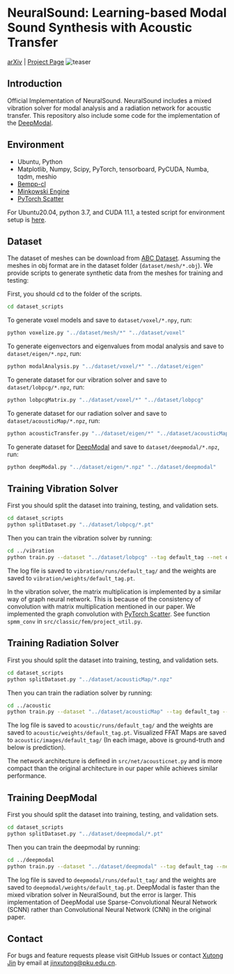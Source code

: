 # NeuralSound: Learning-based Modal Sound Synthesis with Acoustic Transfer
[arXiv](https://arxiv.org/abs/2108.07425) | [Project Page](https://hellojxt.github.io/NeuralSound/)
![teaser](https://hellojxt.github.io/NeuralSound/images/teaser.png)

## Introduction
Official Implementation of NeuralSound. NeuralSound includes a mixed vibration solver for modal analysis and a radiation network for acoustic transfer. This repository also include some code for the implementation of the [DeepModal](https://hellojxt.github.io/DeepModal/).

## Environment
- Ubuntu, Python
- Matplotlib, Numpy, Scipy, PyTorch, tensorboard, PyCUDA, Numba, tqdm, meshio 
- [Bempp-cl](https://github.com/bempp/bempp-cl)
- [Minkowski Engine](https://github.com/NVIDIA/MinkowskiEngine)
- [PyTorch Scatter](https://github.com/rusty1s/pytorch_scatter)

For Ubuntu20.04, python 3.7, and CUDA 11.1, a tested script for environment setup is [here](./environment.md).

## Dataset
The dataset of meshes can be download from [ABC Dataset](https://deep-geometry.github.io/abc-dataset/). Assuming the meshes in obj format are in the dataset folder (`dataset/mesh/*.obj`). We provide scripts to generate synthetic data from the meshes for training and testing:

First, you should cd to the folder of the scripts.
```bash
cd dataset_scripts
```
To generate voxel models and save to ```dataset/voxel/*.npy```, run:
```bash
python voxelize.py "../dataset/mesh/*" "../dataset/voxel"
```
To generate eigenvectors and eigenvalues from modal analysis and save to ```dataset/eigen/*.npz```, run:
```bash
python modalAnalysis.py "../dataset/voxel/*" "../dataset/eigen"
```
To generate dataset for our vibration solver and save to ```dataset/lobpcg/*.npz```, run:
```bash
python lobpcgMatrix.py "../dataset/voxel/*" "../dataset/lobpcg"
```
To generate dataset for our radiation solver and save to ```dataset/acousticMap/*.npz```, run:
```bash
python acousticTransfer.py "../dataset/eigen/*" "../dataset/acousticMap"
```
To generate dataset for [DeepModal](https://hellojxt.github.io/DeepModal/) and save to ```dataset/deepmodal/*.npz```, run:
```bash
python deepModal.py "../dataset/eigen/*.npz" "../dataset/deepmodal"
```

## Training Vibration Solver
First you should split the dataset into training, testing, and validation sets.
```bash
cd dataset_scripts
python splitDataset.py "../dataset/lobpcg/*.pt"
```
Then you can train the vibration solver by running:
```bash
cd ../vibration
python train.py --dataset "../dataset/lobpcg" --tag default_tag --net defaultUnet --cuda 0
```
The log file is saved to ```vibration/runs/default_tag/``` and the weights are saved to ```vibration/weights/default_tag.pt```.

In the vibration solver, the matrix multiplication is implemented by a similar way of graph neural network. This is because of the consistency of convolution with matrix multiplication mentioned in our paper. We implemented the graph convolution with [PyTorch Scatter](https://github.com/rusty1s/pytorch_scatter). See function ```spmm_conv``` in ```src/classic/fem/project_util.py```.  

## Training Radiation Solver
First you should split the dataset into training, testing, and validation sets.
```bash
cd dataset_scripts
python splitDataset.py "../dataset/acousticMap/*.npz"
```
Then you can train the radiation solver by running:
```bash
cd ../acoustic
python train.py --dataset "../dataset/acousticMap" --tag default_tag --cuda 0
```
The log file is saved to ```acoustic/runs/default_tag/``` and the weights are saved to ```acoustic/weights/default_tag.pt```. Visualized FFAT Maps are saved to ```acoustic/images/default_tag/``` (In each image, above is ground-truth and below is prediction).

The network architecture is defined in ```src/net/acousticnet.py``` and is more compact than the original architecture in our paper while achieves similar performance.

## Training DeepModal
First you should split the dataset into training, testing, and validation sets.
```bash
cd dataset_scripts
python splitDataset.py "../dataset/deepmodal/*.pt"
```
Then you can train the deepmodal by running:
```bash
cd ../deepmodal
python train.py --dataset "../dataset/deepmodal" --tag default_tag --net defaultUnet --cuda 0
```
The log file is saved to ```deepmodal/runs/default_tag/``` and the weights are saved to ```deepmodal/weights/default_tag.pt```. DeepModal is faster than the mixed vibration solver in NeuralSound, but the error is larger. This implementation of DeepModal use Sparse-Convolutional Neural Network (SCNN) rather than Convolutional Neural Network (CNN) in the original paper.

## Contact
For bugs and feature requests please visit GitHub Issues or contact [Xutong Jin](https://hellojxt.github.io/) by email at jinxutong@pku.edu.cn.